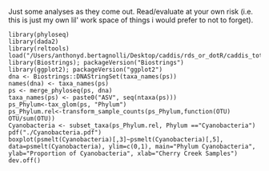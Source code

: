 Just some analyses as they come out. Read/evaluate at your own risk (i.e. this is just my own lil' work space of things i would prefer to not to forget).

```
library(phyloseq)
library(dada2)
library(reltools)
load("/Users/anthonyd.bertagnolli/Desktop/caddis/rds_or_dotR/caddis_total_07012021.rds")
library(Biostrings); packageVersion("Biostrings")
library(ggplot2); packageVersion("ggplot2")
dna <- Biostrings::DNAStringSet(taxa_names(ps))
names(dna) <- taxa_names(ps)
ps <- merge_phyloseq(ps, dna)
taxa_names(ps) <- paste0("ASV", seq(ntaxa(ps)))
ps_Phylum<-tax_glom(ps, "Phylum")
ps_Phylum.rel<-transform_sample_counts(ps_Phylum,function(OTU) OTU/sum(OTU))
Cyanobacteria <- subset_taxa(ps_Phylum.rel, Phylum =="Cyanobacteria")
pdf("./Cyanobacteria.pdf")
boxplot(psmelt(Cyanobacteria)[,3]~psmelt(Cyanobacteria)[,5], data=psmelt(Cyanobacteria), ylim=c(0,1), main="Phylum Cyanobacteria", ylab="Proportion of Cyanobacteria", xlab="Cherry Creek Samples")
dev.off()
```
